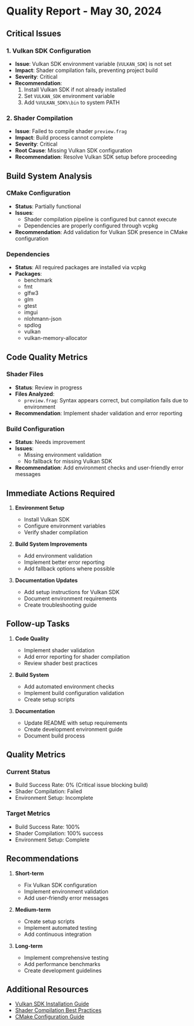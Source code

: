 # Quality Report - May 30, 2024

## Critical Issues

### 1. Vulkan SDK Configuration
- **Issue**: Vulkan SDK environment variable (`VULKAN_SDK`) is not set
- **Impact**: Shader compilation fails, preventing project build
- **Severity**: Critical
- **Recommendation**: 
  1. Install Vulkan SDK if not already installed
  2. Set `VULKAN_SDK` environment variable
  3. Add `%VULKAN_SDK%\bin` to system PATH

### 2. Shader Compilation
- **Issue**: Failed to compile shader `preview.frag`
- **Impact**: Build process cannot complete
- **Severity**: Critical
- **Root Cause**: Missing Vulkan SDK configuration
- **Recommendation**: Resolve Vulkan SDK setup before proceeding

## Build System Analysis

### CMake Configuration
- **Status**: Partially functional
- **Issues**: 
  - Shader compilation pipeline is configured but cannot execute
  - Dependencies are properly configured through vcpkg
- **Recommendation**: Add validation for Vulkan SDK presence in CMake configuration

### Dependencies
- **Status**: All required packages are installed via vcpkg
- **Packages**: 
  - benchmark
  - fmt
  - glfw3
  - glm
  - gtest
  - imgui
  - nlohmann-json
  - spdlog
  - vulkan
  - vulkan-memory-allocator

## Code Quality Metrics

### Shader Files
- **Status**: Review in progress
- **Files Analyzed**: 
  - `preview.frag`: Syntax appears correct, but compilation fails due to environment
- **Recommendation**: Implement shader validation and error reporting

### Build Configuration
- **Status**: Needs improvement
- **Issues**:
  - Missing environment validation
  - No fallback for missing Vulkan SDK
- **Recommendation**: Add environment checks and user-friendly error messages

## Immediate Actions Required

1. **Environment Setup**
   - Install Vulkan SDK
   - Configure environment variables
   - Verify shader compilation

2. **Build System Improvements**
   - Add environment validation
   - Implement better error reporting
   - Add fallback options where possible

3. **Documentation Updates**
   - Add setup instructions for Vulkan SDK
   - Document environment requirements
   - Create troubleshooting guide

## Follow-up Tasks

1. **Code Quality**
   - Implement shader validation
   - Add error reporting for shader compilation
   - Review shader best practices

2. **Build System**
   - Add automated environment checks
   - Implement build configuration validation
   - Create setup scripts

3. **Documentation**
   - Update README with setup requirements
   - Create development environment guide
   - Document build process

## Quality Metrics

### Current Status
- Build Success Rate: 0% (Critical issue blocking build)
- Shader Compilation: Failed
- Environment Setup: Incomplete

### Target Metrics
- Build Success Rate: 100%
- Shader Compilation: 100% success
- Environment Setup: Complete

## Recommendations

1. **Short-term**
   - Fix Vulkan SDK configuration
   - Implement environment validation
   - Add user-friendly error messages

2. **Medium-term**
   - Create setup scripts
   - Implement automated testing
   - Add continuous integration

3. **Long-term**
   - Implement comprehensive testing
   - Add performance benchmarks
   - Create development guidelines

## Additional Resources

- [Vulkan SDK Installation Guide](https://vulkan.lunarg.com/sdk/home)
- [Shader Compilation Best Practices](https://vulkan.lunarg.com/doc/sdk/latest/windows/shader_compilation.html)
- [CMake Configuration Guide](https://cmake.org/cmake/help/latest/) 